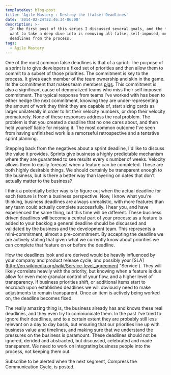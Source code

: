 ```yaml
---
templateKey: blog-post
title: 'Agile Mastery : Destroy the (false) Deadlines'
date: '2014-02-24T22:46:34-06:00'
description: >-
  In the first post of this series I discussed several goals, and the first I
  want to take a deep dive into is removing all false, self-imposed, meaningless
  deadlines from the process.
tags:
  - Agile Mastery
---
```

One of the most common false deadlines is that of a sprint.  The purpose of a sprint is to give developers a fixed set of priorities and then allow them to commit to a subset of those priorities.  The commitment is key to the process.  It gives each member of the team ownership and skin in the game.  Its the commitment that makes team members [pigs](http://en.wikipedia.org/wiki/The_Chicken_and_the_Pig "The Chicken and the Pig").  This commitment is also a significant cause of demoralized teams who miss their self imposed commitment.  The typical response from teams I've worked with has been to either hedge the next commitment, knowing they are under-representing the amount of work they think they are capable of, start sizing cards as larger unilaterally in order to hit their velocity numbers, or drop their velocity prematurely.  None of these responses address the real problem.  The problem is that you created a deadline that no one cares about, and then held yourself liable for missing it.  The most common outcome I've seen from having unfinished work is  a remorseful retrospective and a tentative sprint planning.

Stepping back from the negatives about a sprint deadline, I'd like to discuss the value it provides.  Sprints give business a highly predictable mechanism where they are guaranteed to see results every x number of weeks.  Velocity allows them to easily forecast when a feature can be completed.  These are both highly desirable things.  We should certainly be transparent enough to the business, but is there a better way than layering on dates that don't actually matter to the business?

I think a potentially better way is to figure out when the actual deadline for each feature is from a business perspective.  Now, I know what you're thinking, business deadlines are always unrealistic, with more features than any team could actually complete successfully.  I hear you, and have experienced the same thing, but this time will be different. These business driven deadlines will become a central part of your process: as a feature is added to your backlog a general deadline should be discussed and validated by the business and the development team.  This represents a mini-commitment, almost a pre-commitment.  By accepting the deadline we are actively stating that given what we currently know about priorities we can complete that feature on or before the deadline.

How the deadlines look and are derived would be heavily influenced by your company and product release cycle, and possibly your [SLA](http://en.wikipedia.org/wiki/Service-level_agreement "Service ).  They will likely correlate heavily with the priority, but knowing when a feature is due allow for even more granular control of your flow, and a higher level of transparency.  If business priorities shift, or additional items start to encroach upon established deadlines we will obviously need to make adjustments to remain transparent.  Once an item is actively being worked on, the deadline becomes fixed.

The really amazing thing is, the business already has and knows these real deadlines, and they even try to communicate them.  In the past I've tried to ignore their deadlines, and to a certain extent they are probably still less relevant on a day to day basis, but ensuring that our priorities line up with business value and timelines, and making sure that we understand the pressures on the business is paramount.  These deadlines should not be ignored, derided and abstracted, but discussed, celebrated and made transparent.  We need to work on integrating business people into the process, not keeping them out.  

Subscribe to be alerted when the next segment, Compress the Communication Cycle, is posted.
